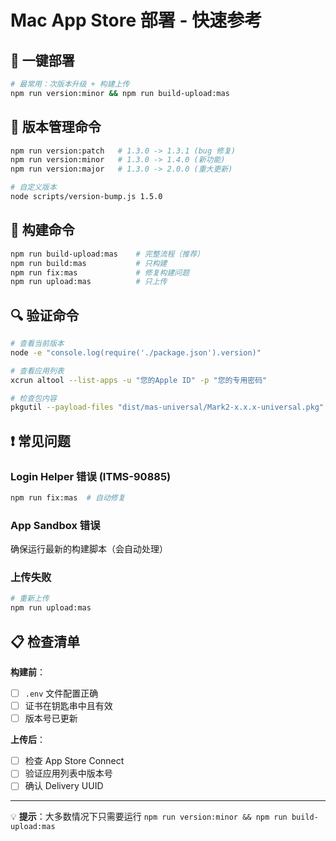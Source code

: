 # Mac App Store 部署 - 快速参考

## 🚀 一键部署
```bash
# 最常用：次版本升级 + 构建上传
npm run version:minor && npm run build-upload:mas
```

## 📝 版本管理命令
```bash
npm run version:patch   # 1.3.0 -> 1.3.1 (bug 修复)
npm run version:minor   # 1.3.0 -> 1.4.0 (新功能)
npm run version:major   # 1.3.0 -> 2.0.0 (重大更新)

# 自定义版本
node scripts/version-bump.js 1.5.0
```

## 🔨 构建命令
```bash
npm run build-upload:mas    # 完整流程（推荐）
npm run build:mas           # 只构建
npm run fix:mas             # 修复构建问题
npm run upload:mas          # 只上传
```

## 🔍 验证命令
```bash
# 查看当前版本
node -e "console.log(require('./package.json').version)"

# 查看应用列表
xcrun altool --list-apps -u "您的Apple ID" -p "您的专用密码"

# 检查包内容
pkgutil --payload-files "dist/mas-universal/Mark2-x.x.x-universal.pkg" | grep -i library
```

## ❗ 常见问题

### Login Helper 错误 (ITMS-90885)
```bash
npm run fix:mas  # 自动修复
```

### App Sandbox 错误
确保运行最新的构建脚本（会自动处理）

### 上传失败
```bash
# 重新上传
npm run upload:mas
```

## 📋 检查清单

**构建前**：
- [ ] `.env` 文件配置正确
- [ ] 证书在钥匙串中且有效
- [ ] 版本号已更新

**上传后**：
- [ ] 检查 App Store Connect
- [ ] 验证应用列表中版本号
- [ ] 确认 Delivery UUID

---
💡 **提示**：大多数情况下只需要运行 `npm run version:minor && npm run build-upload:mas`
